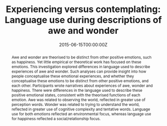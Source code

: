 ---
title: "Experiencing versus contemplating: Language use during descriptions of awe and wonder"
authors:
- Kathleen Darbor
- Heather Lench
- admin
- Joshua Hicks
date: "2015-06-15T00:00:00Z"
doi: "10.1080/02699931.2015.1042836"
profile: false

# Schedule page publish date (NOT publication's date).
publishDate: ""

# Publication type.
# Legend: 0 = Uncategorized; 1 = Conference paper; 2 = Journal article;
# 3 = Preprint / Working Paper; 4 = Report; 5 = Book; 6 = Book section;
# 7 = Thesis; 8 = Patent
publication_types: ["2"]

# Publication name and optional abbreviated publication name.
publication: "*Cognition and Emotion*"
publication_short: ""

abstract: "Awe and wonder are theorised to be distinct from other positive emotions, such as happiness. Yet little empirical or theoretical work has focused on these emotions. This investigation explored differences in language used to describe experiences of awe and wonder. Such analyses can provide insight into how people conceptualise these emotional experiences, and whether they conceptualise these emotions to be distinct from other positive emotions, and each other. Participants wrote narratives about experiences of awe, wonder and happiness. There were differences in the language used to describe these positive emotional states, consistent with the theorised functions of each emotion. Awe was related to observing the world, reflected in greater use of perception words. Wonder was related to trying to understand the world, reflected in greater use of cognitive complexity and tentative words. Language use for both emotions reflected an environmental focus, whereas language use for happiness reflected a social/relationship focus."



# Summary. An optional shortened abstract.
summary: 

tags:
- 
featured: false

# links:
# - name: ""
#   url: ""
url_pdf: https://existentialpsych.sites.tamu.edu/wp-content/uploads/sites/152/2016/08/Experiencing-versus-contemplating-Language-use-during-descriptions-of-awe-and-wonder-1.pdf
url_code: ''
url_dataset: ''
url_poster: ''
url_project: ''
url_slides: ''
url_source: ''
url_video: ''

# Featured image
# To use, add an image named `featured.jpg/png` to your page's folder. 
image:
  caption: 'Image credit: [**Unsplash**](https://unsplash.com/photos/L-Bl7GuDG-w)'
  focal_point: ""
  preview_only: false

# Associated Projects (optional).
#   Associate this publication with one or more of your projects.
#   Simply enter your project's folder or file name without extension.
#   E.g. `internal-project` references `content/project/internal-project/index.md`.
#   Otherwise, set `projects: []`.
projects: []

---